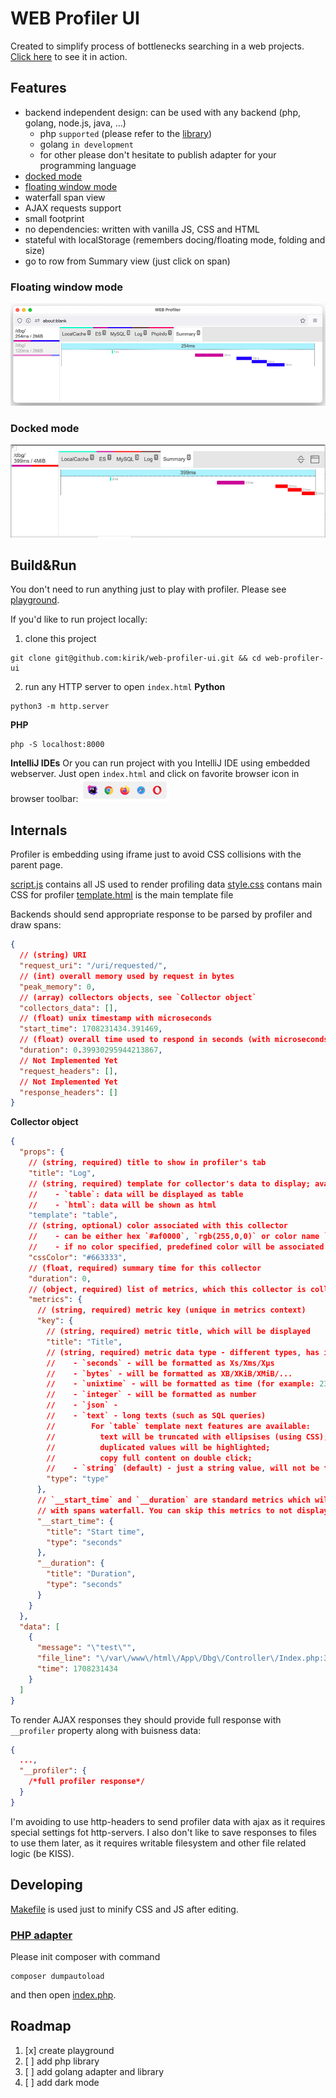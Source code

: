 # WEB Profiler UI

Created to simplify process of bottlenecks searching in a web
projects. [Click here](http://kirik.github.io/web-profiler-ui/) to see it in action.

## Features

- backend independent design: can be used with any backend (php, golang, node.js, java, ...)
    - php `supported` (please refer to the [library](https://github.com/kirik/web-profiler-php))
    - golang `in development`
    - for other please don't hesitate to publish adapter for your programming language
- [docked mode](#docked-mode)
- [floating window mode](#floating-window-mode)
- waterfall span view
- AJAX requests support
- small footprint
- no dependencies: written with vanilla JS, CSS and HTML
- stateful with localStorage (remembers docing/floating mode, folding and size)
- go to row from Summary view (just click on span)

### Floating window mode

![Floating window mode](doc/floating_mode.png "Floating window mode")

### Docked mode

![Docked mode](doc/docked_mode.png "Docked mode")

## Build&Run

You don't need to run anything just to play with profiler. Please
see [playground](http://kirik.github.io/web-profiler-ui/).

If you'd like to run project locally:

1. clone this project

```shell
git clone git@github.com:kirik/web-profiler-ui.git && cd web-profiler-ui
```

2. run any HTTP server to open `index.html`
   **Python**

```shell
python3 -m http.server
```

**PHP**

```shell
php -S localhost:8000
```

**IntelliJ IDEs**
Or you can run project with you IntelliJ IDE using embedded webserver. Just open `index.html` and click on favorite
browser icon in browser toolbar:
![intellij_run.png](doc/intellij_run.png)

## Internals

Profiler is embedding using iframe just to avoid CSS collisions with the parent page.

[script.js](view%2Fscript.js) contains all JS used to render profiling data
[style.css](view%2Fstyle.css) contans main CSS for profiler
[template.html](view%2Ftemplate.html) is the main template file

Backends should send appropriate response to be parsed by profiler and draw spans:

```json
{
  // (string) URI
  "request_uri": "/uri/requested/",
  // (int) overall memory used by request in bytes
  "peak_memory": 0,
  // (array) collectors objects, see `Collector object`
  "collectors_data": [],
  // (float) unix timestamp with microseconds
  "start_time": 1708231434.391469,
  // (float) overall time used to respond in seconds (with microseconds)
  "duration": 0.39930295944213867,
  // Not Implemented Yet
  "request_headers": [],
  // Not Implemented Yet
  "response_headers": []
}
```

**Collector object**

```json
{
  "props": {
    // (string, required) title to show in profiler's tab
    "title": "Log",
    // (string, required) template for collector's data to display; available tamplates:
    //    - `table`: data will be displayed as table
    //    - `html`: data will be shown as html
    "template": "table",
    // (string, optional) color associated with this collector
    //    - can be either hex `#af0000`, `rgb(255,0,0)` or color name `gold`
    //    - if no color specified, predefined color will be associated (by crc32 from `title` and 216-color palette)
    "cssColor": "#663333",
    // (float, required) summary time for this collector 
    "duration": 0,
    // (object, required) list of metrics, which this collector is collecting
    "metrics": {
      // (string, required) metric key (unique in metrics context)
      "key": {
        // (string, required) metric title, which will be displayed
        "title": "Title",
        // (string, required) metric data type - different types, has it's own format logic:
        //    - `seconds` - will be formatted as Xs/Xms/Xμs
        //    - `bytes` - will be formatted as XB/XKiB/XMiB/...
        //    - `unixtime` - will be formatted as time (for example: 23:43:54) 
        //    - `integer` - will be formatted as number
        //    - `json` - 
        //    - `text` - long texts (such as SQL queries)
        //        For `table` template next features are available:
        //          text will be truncated with ellipsises (using CSS);
        //          duplicated values will be highlighted;
        //          copy full content on double click;
        //    - `string` (default) - just a string value, will not be truncated as oppose to `text` type
        "type": "type"
      },
      // `__start_time` and `__duration` are standard metrics which will be used to generate Summary tab
      // with spans waterfall. You can skip this metrics to not display collector in Summary tab
      "__start_time": {
        "title": "Start time",
        "type": "seconds"
      },
      "__duration": {
        "title": "Duration",
        "type": "seconds"
      }
    }
  },
  "data": [
    {
      "message": "\"test\"",
      "file_line": "\/var\/www\/html\/App\/Dbg\/Controller\/Index.php:362",
      "time": 1708231434
    }
  ]
}
```

To render AJAX responses they should provide full response with `__profiler` property along with buisness data:

```json
{
  ...,
  "__profiler": {
    /*full profiler response*/
  }
}
```

I'm avoiding to use http-headers to send profiler data with ajax as it requires special settings fot http-servers.
I also don't like to save responses to files to use them later, as it requires writable filesystem and other file
related logic (be KISS).

## Developing

[Makefile](Makefile) is used just to minify CSS and JS after editing.

### [PHP adapter](adapters/Renderer.php)

Please init composer with command

```shell
composer dumpautoload
```

and then open [index.php](index.php).

## Roadmap

1. [x] create playground
2. [ ] add php library
3. [ ] add golang adapter and library
4. [ ] add dark mode
